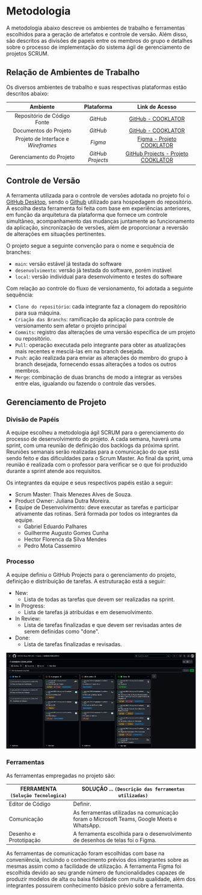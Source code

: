 
# Metodologia

A metodologia abaixo descreve os ambientes de trabalho e ferramentas escolhidos para a geração de artefatos e controle de versão. Além disso, são descritos as divisões de papeis entre os membros do grupo e detalhes sobre o processo de implementação do sistema ágil de gerenciamento de projetos SCRUM.

## Relação de Ambientes de Trabalho

Os diversos ambientes de trabalho e suas respectivas plataformas estão descritos abaixo: 

|Ambiente| Plataforma |Link de Acesso|
|:--------------------:|:------------------------------------:|:----------------------------------------:|
|Repositório de Código Fonte| <i>GitHub</i> |[GitHub - COOKLATOR](https://github.com/ICEI-PUC-Minas-PMV-ADS/pmv-ads-2023-2-e3-proj-mov-t1-cooklator)|
|Documentos do Projeto| <i>GitHub</i> |[GitHub - COOKLATOR](https://github.com/ICEI-PUC-Minas-PMV-ADS/pmv-ads-2023-2-e3-proj-mov-t1-cooklator/tree/main/docs)|
|Projeto de Interface e <i>Wireframes</i>| <i>Figma</i> |[Figma - Projeto COOKLATOR](https://www.figma.com/file/WcMIs1ypuhaKSn77klf9xH/Juliana-Dutra's-team-library?type=design&node-id=413-1692&mode=design&t=ALRUbKGwIRX0L9IO-0)|
|Gerenciamento do Projeto| <i>GitHub Projects</i> |[GitHub Projects - Projeto COOKLATOR](https://github.com/orgs/ICEI-PUC-Minas-PMV-ADS/projects/496)|

## Controle de Versão

A ferramenta utilizada para o controle de versões adotada no projeto foi o [GitHub Desktop](https://desktop.github.com/), sendo o [Github](https://github.com) utilizado para hospedagem do repositório. A escolha desta ferramenta foi feita com base em experiências anteriores, em função da arquitetura da plataforma que fornece um controle simultâneo,  acompanhamento das mudanças juntamente ao funcionamento da aplicação, sincronização de versões, além de proporcionar a reversão de alterações em situações pertinentes.

O projeto segue a seguinte convenção para o nome e sequência de branches:

- `main`: versão estável já testada do software
- `desenvolvimento`: versão já testada do software, porém instável
- `local`: versão individual para desenvolvimento e testes do software

Com relação ao controle do fluxo de versionamento, foi adotada a seguinte sequência: 

- `Clone do repositório`: cada integrante faz a clonagem do repositório para sua máquina.
- `Criação das Branchs`: ramificação da aplicação para controle de versionamento sem afetar o projeto principal
- `Commits`: registro das alterações de uma versão específica de um projeto ou repositório.
- `Pull`: operação executada pelo integrante para obter as atualizações mais recentes e mesclá-las em na branch desejada.
- `Push`: ação realizada para enviar as alterações do membro do grupo à branch desejada, fornecendo essas alterações a todos os outros membros.
- `Merge`: combinação de duas branchs de modo a integrar as versões entre elas, igualando ou fazendo o controle das versões.


## Gerenciamento de Projeto

### Divisão de Papéis

A equipe escolheu a metodologia ágil SCRUM para o gerenciamento do processo de desenvolvimento do projeto. A cada semana, haverá uma sprint, com uma reunião de definição dos backlogs da próxima sprint. Reuniões semanais serão realizadas para a comunicação do que está sendo feito e das dificuldades para o Scrum Master. Ao final da sprint, uma reunião é realizada com o professor para verificar se o que foi produzido durante a sprint atende aos requisitos.

Os integrantes da equipe e seus respectivos papéis estão a seguir:

* Scrum Master: Thais Menezes Alves de Souza.
* Product Owner: Juliana Dutra Moreira.
* Equipe de Desenvolvimento: deve executar as tarefas e participar ativamente das rotinas. Será formada por todos os integrantes da equipe.
  - Gabriel Eduardo Palhares
  - Guilherme Augusto Gomes Cunha
  - Hector Florenca da Silva Mendes
  - Pedro Mota Cassemiro
  
### Processo

A equipe definiu o GitHub Projects para o gerenciamento do projeto, definição e distribuição de tarefas. A estruturação está a seguir:

* New:
  - Lista de todas as tarefas que devem ser realizadas na sprint.
* In Progress:
  - Lista de tarefas já atribuídas e em desenvolvimento.
* In Review:
  - Lista de tarefas finalizadas e que devem ser revisadas antes de serem definidas como "done".
* Done:
  - Lista de tarefas finalizadas e revisadas.
 
![kaban 1](img/kanban.png)

### Ferramentas

As ferramentas empregadas no projeto são:

|FERRAMENTA `(Solução Tecnologica)`| SOLUÇÃO ... `(Descrição das ferramentas utilizadas)` |
|--------------------|-----------------------------------|
| Editor de Código | Definir.|
| Comunicação | As ferramentas utilizadas na comunicação foram o Microsoft Teams, Google Meets e WhatsApp.|
|Desenho e Prototipação| A ferramenta escolhida para o desenvolvimento de desenhos de telas foi o Figma. |

As ferramentas de comunicação foram escolhidas com base na conveniência, incluindo o conhecimento prévios dos integrantes sobre as mesmas assim como a facilidade de utilização. A ferramenta Figma foi escolhida devido ao seu grande número de funcionalidades capazes de produzir modelos de alta ou baixa fidelidade com muita qualidade, além dos integrantes possuirem conhecimento básico prévio sobre a ferramenta.
